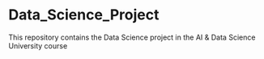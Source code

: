 # Data_Science_Project
This repository contains the Data Science project in the AI &amp; Data Science University course
